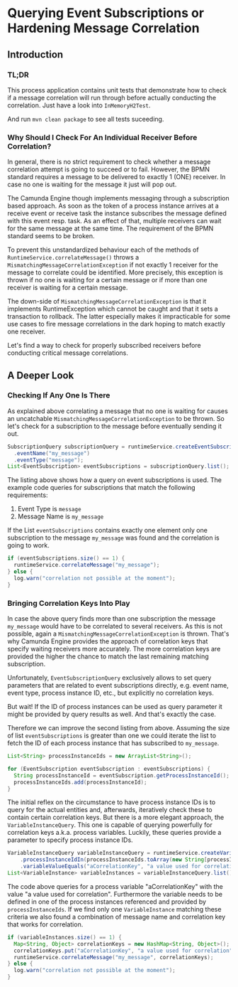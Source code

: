 # Querying Event Subscriptions or Hardening Message Correlation

## Introduction
### TL;DR
This process application contains unit tests that demonstrate how to check if a message correlation will run through before actually conducting the correlation. Just have a look into `InMemoryH2Test`.

And run `mvn clean package` to see all tests suceeding.

### Why Should I Check For An Individual Receiver Before Correlation?
In general, there is no strict requirement to check whether a message correlation attempt is going to succeed or to fail. However, the BPMN standard requires a message to be delivered to exactly 1 (ONE) receiver. In case no one is waiting for the message it just will pop out.

The Camunda Engine though implements messaging through a subscription based approach. As soon as the token of a process instance arrives at a receive event or receive task the instance subscribes the message defined with this event resp. task. As an effect of that, multiple receivers can wait for the same message at the same time. The requirement of the BPMN standard seems to be broken.

To prevent this unstandardized behaviour each of the methods of `RuntimeService.correlateMessage()` throws a
`MismatchingMessageCorrelationException` if not exactly 1 receiver for the message to correlate could be identified. More precisely, this exception is thrown if no one is waiting for a certain message or if more than one receiver is waiting for a certain message.

The down-side of `MismatchingMessageCorrelationException` is that it implements RuntimeException which cannot be caught and that it sets a transaction to rollback. The latter especially makes it impracticable for some use cases to fire message correlations in the dark hoping to match exactly one receiver.

Let's find a way to check for properly subscribed receivers before conducting critical message correlations.

## A Deeper Look
### Checking If Any One Is There
As explained above correlating a message that no one is waiting for causes an uncatchable `MismatchingMessageCorrelationException` to be thrown. So let's check for a subscription to the message before eventually sending it out.

```java
SubscriptionQuery subscriptionQuery = runtimeService.createEventSubscriptionQuery()
  .eventName("my_message")
  .eventType("message");
List<EventSubscription> eventSubscriptions = subscriptionQuery.list();
```
The listing above shows how a query on event subscriptions is used. The example code queries for subscriptions that match the following requirements:
1. Event Type is `message`
1. Message Name is `my_message`

If the List `eventSubscriptions` contains exactly one element only one subscription to the message `my_message` was found and the correlation is going to work.

```java
if (eventSubscriptions.size() == 1) {
  runtimeService.correlateMessage("my_message");
} else {
  log.warn("correlation not possible at the moment");
}
```

### Bringing Correlation Keys Into Play
In case the above query finds more than one subscription the message `my_message` would have to be correlated to several receivers. As this is not possible, again a `MismatchingMessageCorrelationException` is thrown. That's why Camunda Engine provides the approach of correlation keys that specify waiting receivers more accurately. The more correlation keys are provided the higher the chance to match the last remaining matching subscription.

Unfortunately, `EventSubscriptionQuery` exclusively allows to set query parameters that are related to event subscriptions directly, e.g. event name, event type, process instance ID, etc., but explicitly no correlation keys.

But wait! If the ID of process instances can be used as query parameter it might be provided by query results as well. And that's exactly the case.

Therefore we can improve the second listing from above. Assuming the size of list `eventSubscriptions` is greater than one we could iterate the list to fetch the ID of each process instance that has subscribed to `my_message`.

```java
List<String> processInstanceIds = new ArrayList<String>();

for (EventSubscription eventSubscription : eventSubscriptions) {
  String processInstanceId = eventSubscription.getProcessInstanceId();
  processInstanceIds.add(processInstanceId);
}
```

The initial reflex on the circumstance to have process instance IDs is to query for the actual entities and, afterwards, iteratively check these to contain certain correlation keys. But there is a more elegant approach, the `VariableInstanceQuery`. This one is capable of querying powerfully for correlation keys a.k.a. process variables. Luckily, these queries provide a parameter to specify process instance IDs.

```java
VariableInstanceQuery variableInstanceQuery = runtimeService.createVariableInstanceQuery()
    .processInstanceIdIn(processInstanceIds.toArray(new String[processInstanceIds.size()]))
    .variableValueEquals("aCorrelationKey", "a value used for correlation");
List<VariableInstance> variableInstances = variableInstanceQuery.list();
```

The code above queries for a process variable "aCorrelationKey" with the value "a value used for correlation". Furthermore the variable needs to be defined in one of the process instances referenced and provided by `processInstanceIds`. If we find only one `VariableInstance` matching these criteria we also found a combination of message name and correlation key that works for correlation.

```java
if (variableInstances.size() == 1) {
  Map<String, Object> correlationKeys = new HashMap<String, Object>();
  correlationKeys.put("aCorrelationKey", "a value used for correlation");
  runtimeService.correlateMessage("my_message", correlationKeys);
} else {
  log.warn("correlation not possible at the moment");
}
```
